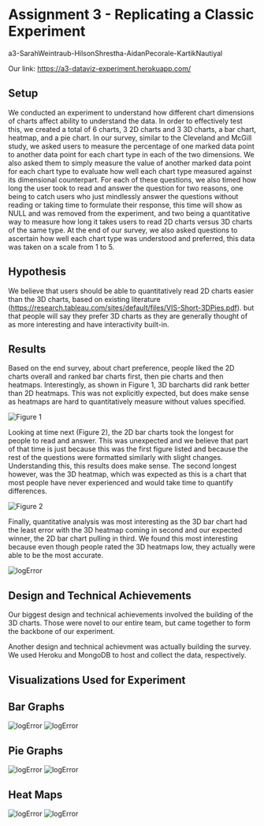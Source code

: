 Assignment 3 - Replicating a Classic Experiment  
===
a3-SarahWeintraub-HilsonShrestha-AidanPecorale-KartikNautiyal

Our link: https://a3-dataviz-experiment.herokuapp.com/

## Setup
We conducted an experiment to understand how different chart dimensions of charts affect ability to understand the data. In order to effectively test this, we created a total of 6 charts, 3 2D charts and 3 3D charts, a bar chart, heatmap, and a pie chart. In our survey, similar to the Cleveland and McGill study, we asked users to measure the percentage of one marked data point to another data point for each chart type in each of the two dimensions. We also asked them to simply measure the value of another marked data point for each chart type to evaluate how well each chart type measured against its dimensional counterpart. For each of these questions, we also timed how long the user took to read and answer the question for two reasons, one being to catch users who just mindlessly answer the questions without reading or taking time to formulate their response, this time will show as NULL and was removed from the experiment, and two being a quantitative way to measure how long it takes users to read 2D charts versus 3D charts of the same type. At the end of our survey, we also asked questions to ascertain how well each chart type was understood and preferred, this data was taken on a scale from 1 to 5.

## Hypothesis
We believe that users should be able to quantitatively read 2D charts easier than the 3D charts, based on existing literature (https://research.tableau.com/sites/default/files/VIS-Short-3DPies.pdf). but that people will say they prefer 3D charts as they are generally thought of as more interesting and have interactivity built-in.

## Results
Based on the end survey, about chart preference, people liked the 2D charts overall and ranked bar charts first, then pie charts and then heatmaps. Interestingly, as shown in Figure 1, 3D barcharts did rank better than 2D heatmaps. This was not explicitly expected, but does make sense as heatmaps are hard to quantitatively measure without values specified. 

![Figure 1](https://github.com/alpecorale/a3-experiment/blob/main/img/chartRanking.png)

Looking at time next (Figure 2), the 2D bar charts took the longest for people to read and answer. This was unexpected and we believe that part of that time is just because this was the first figure listed and because the rest of the questions were formatted similarly with slight changes. Understanding this, this results does make sense. The second longest however, was the 3D heatmap, which was expected as this is a chart that most people have never experienced and would take time to quantify differences.  

![Figure 2](https://github.com/alpecorale/a3-experiment/blob/main/img/timeAvg.png)

Finally, quantitative analysis was most interesting as the 3D bar chart had the least error with the 3D heatmap coming in second and our expected winner, the 2D bar chart pulling in third. We found this most interesting because even though people rated the 3D heatmaps low, they actually were able to be the most accurate.

![logError](https://github.com/alpecorale/a3-experiment/blob/main/img/log2Error.png)

## Design and Technical Achievements
Our biggest design and technical achievements involved the building of the 3D charts. Those were novel to our entire team, but came together to form the backbone of our experiment. 

Another design and technical achievment was actually building the survey. We used Heroku and MongoDB to host and collect the data, respectively. 

## Visualizations Used for Experiment

## Bar Graphs
![logError](https://github.com/alpecorale/a3-experiment/blob/main/img/2dBarGraph.png)
![logError](https://github.com/alpecorale/a3-experiment/blob/main/img/3dBarGraph.png)

## Pie Graphs
![logError](https://github.com/alpecorale/a3-experiment/blob/main/img/2dPieGraph.png)
![logError](https://github.com/alpecorale/a3-experiment/blob/main/img/3dPieGraph.png)

## Heat Maps
![logError](https://github.com/alpecorale/a3-experiment/blob/main/img/2dHeatGraph.png)
![logError](https://github.com/alpecorale/a3-experiment/blob/main/img/3dHeatGraph.png)
